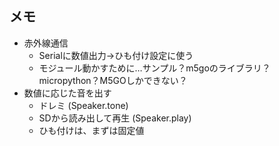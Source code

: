 ## メモ

* 赤外線通信
  * Serialに数値出力->ひも付け設定に使う
  * モジュール動かすために…サンプル？m5goのライブラリ？micropython？M5GOしかできない？
* 数値に応じた音を出す
  * ドレミ (Speaker.tone)
  * SDから読み出して再生 (Speaker.play)
  * ひも付けは、まずは固定値
